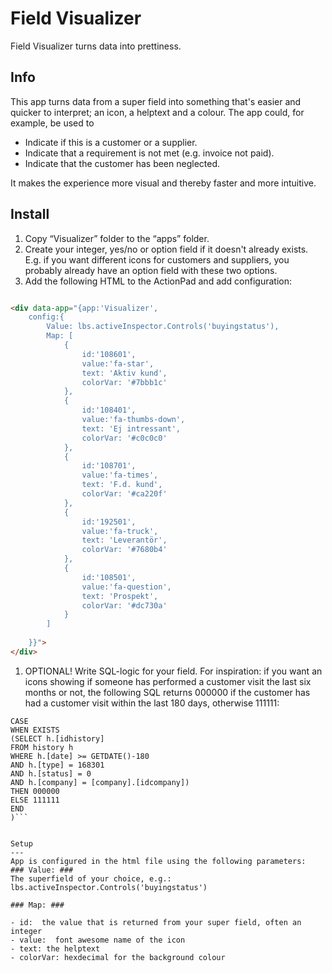 ﻿Field Visualizer
=========

Field Visualizer turns data into prettiness.


Info
----

This app turns data from a super field into something that's easier and quicker to interpret; an icon, a helptext and a colour. The app could, for example, be used to

* Indicate if this is a customer or a supplier.
* Indicate that a requirement is not met (e.g. invoice not paid).
* Indicate that the customer has been neglected.

It makes the experience more visual and thereby faster and more intuitive.


Install
-----------

1. Copy “Visualizer” folder to the “apps” folder. 
1. Create your integer, yes/no or option field if it doesn't already exists. E.g. if you want different icons for customers and suppliers, you probably already have an option field with these two options.
1. Add the following HTML to the ActionPad and add configuration:

```html

<div data-app="{app:'Visualizer', 
	config:{
		Value: lbs.activeInspector.Controls('buyingstatus'),
		Map: [
			{	
				id:'108601',
				value:'fa-star',
				text: 'Aktiv kund',
				colorVar: '#7bbb1c'
			},
			{	
				id:'108401',
				value:'fa-thumbs-down',
				text: 'Ej intressant',
				colorVar: '#c0c0c0'
			},
			{	
				id:'108701',
				value:'fa-times',
				text: 'F.d. kund',
				colorVar: '#ca220f'
			},
			{	
				id:'192501',
				value:'fa-truck',
				text: 'Leverantör',
				colorVar: '#7680b4'
			},
			{	
				id:'108501',
				value:'fa-question',
				text: 'Prospekt',
				colorVar: '#dc730a'
			}
		]
		
	}}">
</div>
```
1. OPTIONAL! Write SQL-logic for your field. For inspiration: if you want an icons showing if someone has performed a customer visit the last six months or not, the following SQL returns 000000 if the customer has had a customer visit within the last 180 days, otherwise 111111:

```sql(
CASE 
WHEN EXISTS
(SELECT h.[idhistory]
FROM history h
WHERE h.[date] >= GETDATE()-180
AND h.[type] = 168301
AND h.[status] = 0
AND h.[company] = [company].[idcompany])
THEN 000000
ELSE 111111
END
)```


Setup
---
App is configured in the html file using the following parameters:
### Value: ###
The superfield of your choice, e.g.:
lbs.activeInspector.Controls('buyingstatus')

### Map: ###

- id:  the value that is returned from your super field, often an integer
- value:  font awesome name of the icon
- text: the helptext
- colorVar: hexdecimal for the background colour

